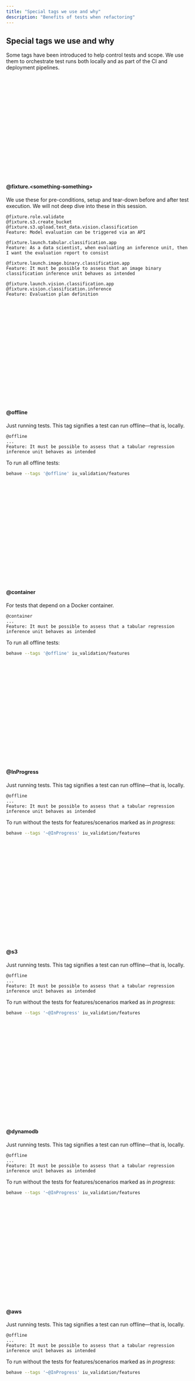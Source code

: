 ```yaml
---
title: "Special tags we use and why"
description: "Benefits of tests when refactoring"
---
```


## Special tags we use and why

Some tags have been introduced to help control tests and scope. We use them to orchestrate test runs both locally and as part of the CI and deployment pipelines.

<br />
<br />
<br />
<br />
<br />
<br />
<br />
<br />
<br />
<br />
<br />
<br />
<br />
<br />
<br />
<br />

#### **@fixture.\<something-something\>**

We use these for pre-conditions, setup and tear-down before and after test execution. We will not deep dive into these in this session.

```gherkin
@fixture.role.validate
@fixture.s3.create_bucket
@fixture.s3.upload.test_data.vision.classification
Feature: Model evaluation can be triggered via an API
```

```gherkin
@fixture.launch.tabular.classification.app
Feature: As a data scientist, when evaluating an inference unit, then I want the evaluation report to consist
```

```gherkin
@fixture.launch.image.binary.classification.app
Feature: It must be possible to assess that an image binary classification inference unit behaves as intended
```

```gherkin
@fixture.launch.vision.classification.app
@fixture.vision.classification.inference
Feature: Evaluation plan definition
```

<br />
<br />
<br />
<br />
<br />
<br />
<br />
<br />
<br />
<br />
<br />
<br />
<br />
<br />
<br />
<br />

#### **@offline**

Just running tests. This tag signifies a test can run offline—that is, locally.

```gherkin
@offline
...
Feature: It must be possible to assess that a tabular regression inference unit behaves as intended
```

To run all offline tests:

```bash
behave --tags '@offline' iu_validation/features
```

<br />
<br />
<br />
<br />
<br />
<br />
<br />
<br />
<br />
<br />
<br />
<br />
<br />
<br />
<br />
<br />

#### **@container**

For tests that depend on a Docker container.

```gherkin
@container
...
Feature: It must be possible to assess that a tabular regression inference unit behaves as intended
```

To run all offline tests:

```bash
behave --tags '@offline' iu_validation/features
```

<br />
<br />
<br />
<br />
<br />
<br />
<br />
<br />
<br />
<br />
<br />
<br />
<br />
<br />
<br />
<br />

#### **@InProgress**

Just running tests. This tag signifies a test can run offline—that is, locally.

```gherkin
@offline
...
Feature: It must be possible to assess that a tabular regression inference unit behaves as intended
```

To run without the tests for features/scenarios marked as _in progress_:

```bash
behave --tags '~@InProgress' iu_validation/features
```

<br />
<br />
<br />
<br />
<br />
<br />
<br />
<br />
<br />
<br />
<br />
<br />
<br />
<br />
<br />
<br />

#### **@s3**

Just running tests. This tag signifies a test can run offline—that is, locally.

```gherkin
@offline
...
Feature: It must be possible to assess that a tabular regression inference unit behaves as intended
```

To run without the tests for features/scenarios marked as _in progress_:

```bash
behave --tags '~@InProgress' iu_validation/features
```

<br />
<br />
<br />
<br />
<br />
<br />
<br />
<br />
<br />
<br />
<br />
<br />
<br />
<br />
<br />
<br />

#### **@dynamodb**

Just running tests. This tag signifies a test can run offline—that is, locally.

```gherkin
@offline
...
Feature: It must be possible to assess that a tabular regression inference unit behaves as intended
```

To run without the tests for features/scenarios marked as _in progress_:

```bash
behave --tags '~@InProgress' iu_validation/features
```

<br />
<br />
<br />
<br />
<br />
<br />
<br />
<br />
<br />
<br />
<br />
<br />
<br />
<br />
<br />
<br />

#### **@aws**

Just running tests. This tag signifies a test can run offline—that is, locally.

```gherkin
@offline
...
Feature: It must be possible to assess that a tabular regression inference unit behaves as intended
```

To run without the tests for features/scenarios marked as _in progress_:

```bash
behave --tags '~@InProgress' iu_validation/features
```

<br />
<br />
<br />
<br />
<br />
<br />
<br />
<br />
<br />
<br />
<br />
<br />
<br />
<br />
<br />
<br />